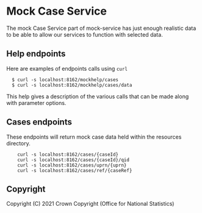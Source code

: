 # Mock Case Service

The mock Case Service part of mock-service has just enough realistic data to be able to allow our
services to function with selected data.

## Help endpoints

Here are examples of endpoints calls using `curl`

```
  $ curl -s localhost:8162/mockhelp/cases
  $ curl -s localhost:8162/mockhelp/cases/data
```

This help gives a description of the various calls that can be made along with parameter options.

## Cases endpoints

These endpoints will return mock case data held within the resources directory.

```
    curl -s localhost:8162/cases/{caseId}
    curl -s localhost:8162/cases/{caseId}/qid
    curl -s localhost:8162/cases/uprn/{uprn}
    curl -s localhost:8162/cases/ref/{caseRef}
```

## Copyright
Copyright (C) 2021 Crown Copyright (Office for National Statistics)
